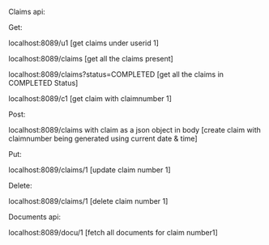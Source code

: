 Claims api:

Get:


localhost:8089/u1                                            [get claims under userid 1]

localhost:8089/claims                                        [get all the claims present] 
 
localhost:8089/claims?status=COMPLETED                       [get all the claims in COMPLETED Status]

localhost:8089/c1                                            [get claim with claimnumber 1]


Post:

localhost:8089/claims with claim as a json object in body    [create claim with claimnumber being generated using current date & time]

Put:

localhost:8089/claims/1                                      [update claim number 1]

Delete:

localhost:8089/claims/1                                      [delete claim number 1]



Documents api:

localhost:8089/docu/1                                         [fetch all documents for claim number1]



